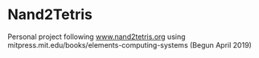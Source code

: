 # Nand2Tetris
Personal project following www.nand2tetris.org using mitpress.mit.edu/books/elements-computing-systems (Begun April 2019)
